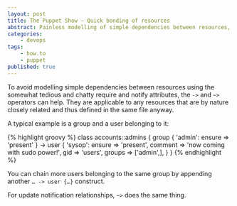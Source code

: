 ```yaml
---
layout: post
title: The Puppet Show — Quick bonding of resources
abstract: Painless modelling of simple dependencies between resources, avoiding the somewhat tedious and chatty require and notify attributes.
categories:
    - devops
tags:
    - how.to
    - puppet
published: true
---
```

To avoid modelling simple dependencies between resources using the somewhat tedious and chatty require and notify attributes,
the `->` and `~>` operators can help. 
They are applicable to any resources that are by nature closely related and thus defined in the same file anyway.

A typical example is a group and a user belonging to it:

{% highlight groovy %}
class accounts::admins {
    group { 'admin': ensure => 'present' }
    ->
    user { 'sysop':
        ensure  => 'present',
        comment => 'now coming with sudo power!',
        gid     => 'users',
        groups  => ['admin',],
    }
}
{% endhighlight %}

You can chain more users belonging to the same group by appending another `… -> user {…}` construct.

For update notification relationships, `~>` does the same thing.

